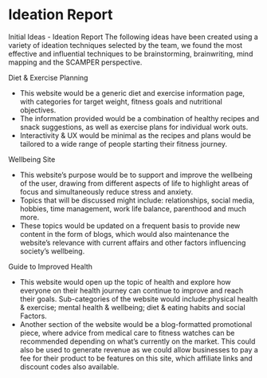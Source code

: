 # Ideation Report

Initial Ideas  - Ideation Report
The following ideas have been created using a variety of ideation techniques selected by the team, we found the most effective and influential techniques to be brainstorming, brainwriting, mind mapping and the SCAMPER perspective.  

Diet & Exercise Planning

-	This website would be a generic diet and exercise information page, with categories for target weight, fitness goals and nutritional objectives. 
-	The information provided would be a combination of healthy recipes and snack suggestions, as well as exercise plans for individual work outs.
-	Interactivity & UX would be minimal as the recipes and plans would be tailored to a wide range of people starting their fitness journey.

Wellbeing Site

-	This website’s purpose would be to support and improve the wellbeing of the user, drawing from different aspects of life to highlight areas of focus and simultaneously reduce stress and anxiety.
-	Topics that will be discussed might include: relationships, social media, hobbies, time management, work life balance, parenthood and much more.
-	These topics would be updated on a frequent basis to provide new content in the form of blogs, which would also maintenance the website’s relevance with current affairs and other factors influencing society’s wellbeing.

Guide to Improved Health

-	This website would open up the topic of health and explore how everyone on their health journey can continue to improve and reach their goals. Sub-categories of the website would include:physical health & exercise; mental health & wellbeing; diet & eating habits and social Factors.
-	Another section of the website would be a blog-formatted promotional piece, where advice from medical care to fitness watches can be recommended depending on what’s currently on the market. This could also be used to generate revenue as we could allow businesses to pay a fee for their product to be features on this site, which affiliate links and discount codes also available.

